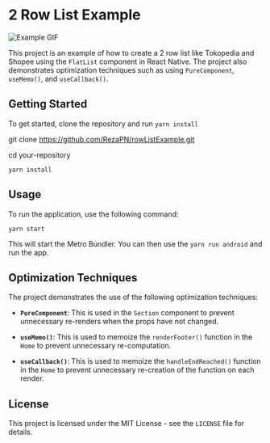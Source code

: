 # 2 Row List Example

![Example GIF](https://media.giphy.com/media/v1.Y2lkPTc5MGI3NjExZGNjMDlmN2YwYzI3MWEzMDAxOGE0NjVlNzA1OTVlMTM2Zjg2ZWQyOSZjdD1n/mgO0t1p3K4iFYKxFkN/giphy.gif)

This project is an example of how to create a 2 row list like Tokopedia and Shopee using the `FlatList` component in React Native. The project also demonstrates optimization techniques such as using `PureComponent`, `useMemo()`, and `useCallback()`.

## Getting Started

To get started, clone the repository and run `yarn install`

git clone https://github.com/RezaPN/rowListExample.git

cd your-repository

`yarn install`


## Usage

To run the application, use the following command:

`yarn start`


This will start the Metro Bundler. You can then use the `yarn run android` and run the app.

## Optimization Techniques

The project demonstrates the use of the following optimization techniques:

- **`PureComponent`**: This is used in the `Section` component to prevent unnecessary re-renders when the props have not changed.

- **`useMemo()`**: This is used to memoize the `renderFooter()` function in the `Home` to prevent unnecessary re-computation.

- **`useCallback()`**: This is used to memoize the `handleEndReached()` function in the `Home` to prevent unnecessary re-creation of the function on each render.

## License

This project is licensed under the MIT License - see the `LICENSE` file for details.
